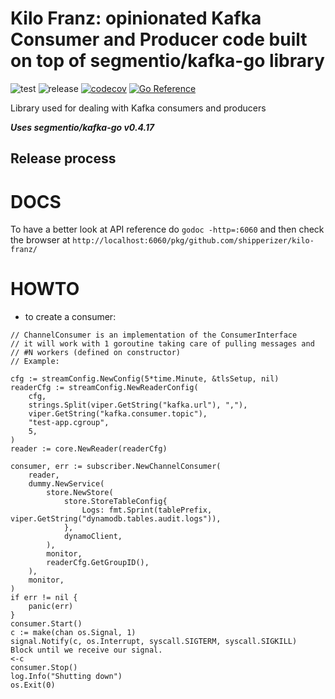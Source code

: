 # Kilo Franz: opinionated Kafka Consumer and Producer code built on top of segmentio/kafka-go library

![test](https://github.com/shipperizer/kilo-franz/workflows/test/badge.svg)
![release](https://github.com/shipperizer/kilo-franz/workflows/release/badge.svg)
[![codecov](https://codecov.io/gh/shipperizer/kilo-franz/branch/main/graph/badge.svg)](https://codecov.io/gh/shipperizer/kilo-franz)
[![Go Reference](https://pkg.go.dev/badge/github.com/shipperizer/kilo-franz.svg)](https://pkg.go.dev/github.com/shipperizer/kilo-franz)

Library used for dealing with Kafka consumers and producers

***Uses segmentio/kafka-go v0.4.17***


## Release process

# DOCS

To have a better look at API reference do `godoc -http=:6060` and then check the browser at `http://localhost:6060/pkg/github.com/shipperizer/kilo-franz/`


# HOWTO

* to create a consumer:


```
// ChannelConsumer is an implementation of the ConsumerInterface
// it will work with 1 goroutine taking care of pulling messages and
// #N workers (defined on constructor)
// Example:

cfg := streamConfig.NewConfig(5*time.Minute, &tlsSetup, nil)
readerCfg := streamConfig.NewReaderConfig(
	cfg,
	strings.Split(viper.GetString("kafka.url"), ","),
	viper.GetString("kafka.consumer.topic"),
	"test-app.cgroup",
	5,
)
reader := core.NewReader(readerCfg)

consumer, err := subscriber.NewChannelConsumer(
	reader,
	dummy.NewService(
		store.NewStore(
			store.StoreTableConfig{
				Logs: fmt.Sprint(tablePrefix, viper.GetString("dynamodb.tables.audit.logs")),
			},
			dynamoClient,
		),
		monitor,
		readerCfg.GetGroupID(),
	),
	monitor,
)
if err != nil {
	panic(err)
}
consumer.Start()
c := make(chan os.Signal, 1)
signal.Notify(c, os.Interrupt, syscall.SIGTERM, syscall.SIGKILL)
Block until we receive our signal.
<-c
consumer.Stop()
log.Info("Shutting down")
os.Exit(0)
```
